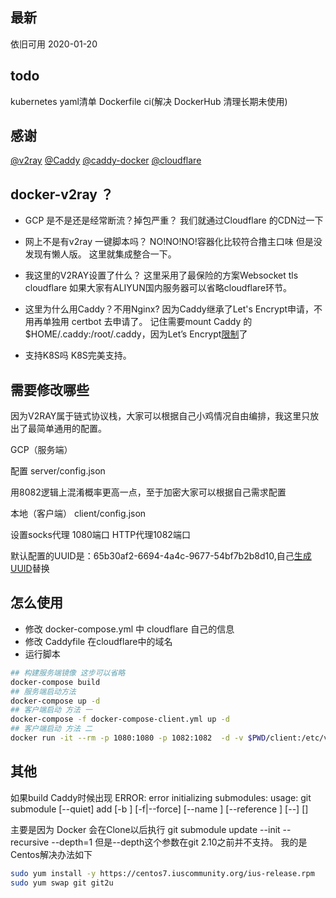 ## 最新
依旧可用 2020-01-20


## todo
kubernetes yaml清单
Dockerfile ci(解决 DockerHub 清理长期未使用)



## 感谢
[@v2ray](https://github.com/v2ray/v2ray-core)
[@Caddy](https://github.com/mholt/caddy)
[@caddy-docker](https://github.com/abiosoft/caddy-docker)
[@cloudflare](https://www.cloudflare.com/)

## docker-v2ray ？
-  GCP 是不是还是经常断流？掉包严重？
我们就通过Cloudflare 的CDN过一下
-  网上不是有v2ray 一键脚本吗？
NO!NO!NO!容器化比较符合撸主口味
但是没发现有懒人版。
这里就集成整合一下。
- 我这里的V2RAY设置了什么？
这里采用了最保险的方案Websocket tls cloudflare
如果大家有ALIYUN国内服务器可以省略cloudflare环节。 
-  这里为什么用Caddy？不用Nginx?
因为Caddy继承了Let's Encrypt申请，不用再单独用 certbot 去申请了。
记住需要mount Caddy 的$HOME/.caddy:/root/.caddy，因为Let’s Encrypt[限制](https://letsencrypt.org/docs/rate-limits/)了

- 支持K8S吗
K8S完美支持。

## 需要修改哪些
因为V2RAY属于链式协议栈，大家可以根据自己小鸡情况自由编排，我这里只放出了最简单通用的配置。

GCP（服务端）

配置 server/config.json

用8082逻辑上混淆概率更高一点，至于加密大家可以根据自己需求配置

本地（客户端） client/config.json 

设置socks代理 1080端口 HTTP代理1082端口

默认配置的UUID是：65b30af2-6694-4a4c-9677-54bf7b2b8d10,自己[生成UUID](https://www.uuidgenerator.net/)替换


## 怎么使用
- 修改 docker-compose.yml 中 cloudflare 自己的信息
- 修改 Caddyfile 在cloudflare中的域名
- 运行脚本
```bash
## 构建服务端镜像 这步可以省略
docker-compose build
## 服务端启动方法
docker-compose up -d
## 客户端启动 方法 一
docker-compose -f docker-compose-client.yml up -d
## 客户端启动 方法 二
docker run -it --rm -p 1080:1080 -p 1082:1082  -d -v $PWD/client:/etc/v2ray v2ray/official

```
## 其他
如果build Caddy时候出现  ERROR: error initializing submodules: usage: git submodule [--quiet] add [-b <branch>] [-f|--force] [--name <name>] [--reference <repository>] [--] <repository> [<path>]

主要是因为 Docker 会在Clone以后执行  git submodule update --init --recursive --depth=1 
但是--depth这个参数在git 2.10之前并不支持。 
我的是Centos解决办法如下

```bash
sudo yum install -y https://centos7.iuscommunity.org/ius-release.rpm
sudo yum swap git git2u
```
